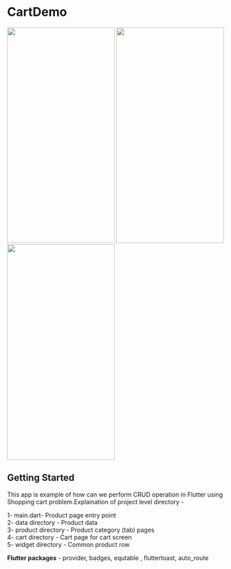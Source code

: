 # CartDemo 

<img src="https://user-images.githubusercontent.com/18228885/149074390-f45d2fee-0b2a-43e6-8139-a7956665917b.png"
     height=500,
     width=250/>
     <img src="https://user-images.githubusercontent.com/18228885/149074399-3692d2c0-a04f-487c-8cb2-13a0b883ac79.png"
     height=500,
     width=250/>
       <img src="https://user-images.githubusercontent.com/18228885/148955354-ca64197b-411a-4804-aaba-2ecbc599de33.png"
     height=500,
     width=250/>

## Getting Started

This app is example of how can we perform CRUD operation in Flutter using Shopping cart problem.Explaination of project level directory -

 1- main.dart- Product page entry point </br> 
 2- data directory - Product data</br>
 3- product directory - Product category (tab) pages </br>
 4- cart directory - Cart page for cart screen </br>
 5- widget directory - Common product row </br>

<b>Flutter packages</b> - provider, badges, equtable , fluttertoast, auto_route
